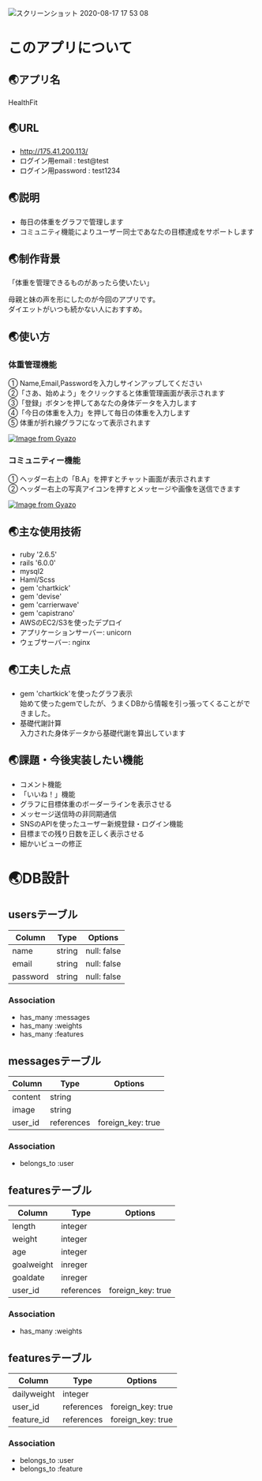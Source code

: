 ![スクリーンショット 2020-08-17 17 53 08](https://user-images.githubusercontent.com/67052090/90377147-847ff400-e0b2-11ea-9511-b5f591e042fb.png)

# このアプリについて
## :earth_asia:アプリ名
HealthFit  
## :earth_asia:URL
* http://175.41.200.113/  
* ログイン用email     : test@test  
* ログイン用password  : test1234
## :earth_asia:説明
* 毎日の体重をグラフで管理します    
* コミュニティ機能によりユーザー同士であなたの目標達成をサポートします
## :earth_asia:制作背景  
「体重を管理できるものがあったら使いたい」  

母親と妹の声を形にしたのが今回のアプリです。  
ダイエットがいつも続かない人におすすめ。
## :earth_asia:使い方
### 体重管理機能  
① Name,Email,Passwordを入力しサインアップしてください  
②「さあ、始めよう」をクリックすると体重管理画面が表示されます  
③「登録」ボタンを押してあなたの身体データを入力します  
④「今日の体重を入力」を押して毎日の体重を入力します  
⑤ 体重が折れ線グラフになって表示されます  

[![Image from Gyazo](https://i.gyazo.com/6c631841d14e60fc8268309ff4cafee7.gif)](https://gyazo.com/6c631841d14e60fc8268309ff4cafee7)
### コミュニティー機能  
① ヘッダー右上の「B.A」を押すとチャット画面が表示されます  
② ヘッダー右上の写真アイコンを押すとメッセージや画像を送信できます  

[![Image from Gyazo](https://i.gyazo.com/7e371b51a876adaff9179a7db3fcd341.gif)](https://gyazo.com/7e371b51a876adaff9179a7db3fcd341)
## :earth_asia:主な使用技術  
* ruby '2.6.5'  
* rails '6.0.0'  
* mysql2  
* Haml/Scss  
* gem 'chartkick'  
* gem 'devise'  
* gem 'carrierwave'  
* gem 'capistrano'  
* AWSのEC2/S3を使ったデプロイ  
* アプリケーションサーバー: unicorn  
* ウェブサーバー: nginx  
## :earth_asia:工夫した点
* gem 'chartkick'を使ったグラフ表示  
始めて使ったgemでしたが、うまくDBから情報を引っ張ってくることができました。
* 基礎代謝計算  
入力された身体データから基礎代謝を算出しています
## :earth_asia:課題・今後実装したい機能  
* コメント機能  
* 「いいね！」機能  
* グラフに目標体重のボーダーラインを表示させる  
* メッセージ送信時の非同期通信  
* SNSのAPIを使ったユーザー新規登録・ログイン機能  
* 目標までの残り日数を正しく表示させる  
* 細かいビューの修正

# :earth_asia:DB設計
## usersテーブル
|Column|Type|Options|
|------|----|-------|
|name|string|null: false|
|email|string|null: false|
|password|string|null: false|
### Association
- has_many :messages
- has_many :weights
- has_many :features

## messagesテーブル
|Column|Type|Options|
|------|----|-------|
|content|string|
|image|string|
|user_id|references|foreign_key: true|
### Association
- belongs_to :user

## featuresテーブル
|Column|Type|Options|
|------|----|-------|
|length|integer|
|weight|integer|
|age|integer|
|goalweight|inreger|
|goaldate|inreger|
|user_id|references|foreign_key: true|
### Association
- has_many :weights

## featuresテーブル
|Column|Type|Options|
|------|----|-------|
|dailyweight|integer|
|user_id|references|foreign_key: true|
|feature_id|references|foreign_key: true|
### Association
- belongs_to :user
- belongs_to :feature
